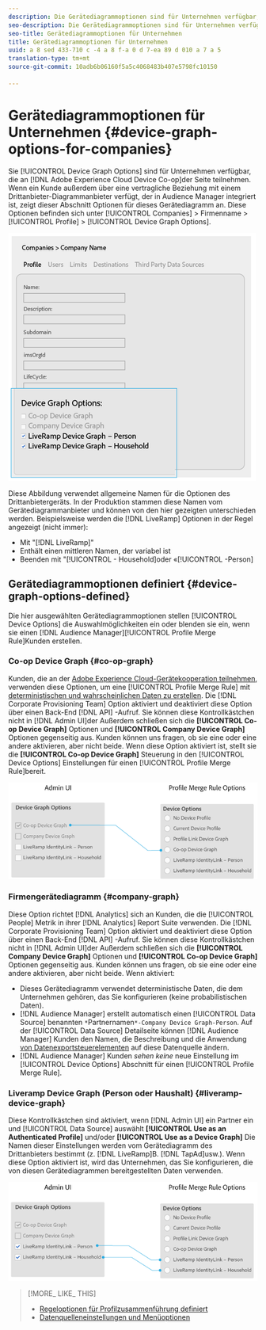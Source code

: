 ```yaml
---
description: Die Gerätediagrammoptionen sind für Unternehmen verfügbar, die an der Adobe Experience Cloud Device Co-op teilnehmen. Wenn ein Kunde außerdem über eine vertragliche Beziehung mit einem Drittanbieter-Diagrammanbieter verfügt, der in Audience Manager integriert ist, zeigt dieser Abschnitt Optionen für dieses Gerätediagramm an. Diese Optionen finden Sie unter Unternehmen > Firmenname > Profil > Gerätediagrammoptionen.
seo-description: Die Gerätediagrammoptionen sind für Unternehmen verfügbar, die an der Adobe Experience Cloud Device Co-op teilnehmen. Wenn ein Kunde außerdem über eine vertragliche Beziehung mit einem Drittanbieter-Diagrammanbieter verfügt, der in Audience Manager integriert ist, zeigt dieser Abschnitt Optionen für dieses Gerätediagramm an. Diese Optionen finden Sie unter Unternehmen > Firmenname > Profil > Gerätediagrammoptionen.
seo-title: Gerätediagrammoptionen für Unternehmen
title: Gerätediagrammoptionen für Unternehmen
uuid: a 8 sed 433-710 c -4 a 8 f-a 0 d 7-ea 89 d 010 a 7 a 5
translation-type: tm+mt
source-git-commit: 10adb6b06160f5a5c4068483b407e5798fc10150

---
```



# Gerätediagrammoptionen für Unternehmen {#device-graph-options-for-companies}

Sie [!UICONTROL Device Graph Options] sind für Unternehmen verfügbar, die an [!DNL Adobe Experience Cloud Device Co-op]der Seite teilnehmen. Wenn ein Kunde außerdem über eine vertragliche Beziehung mit einem Drittanbieter-Diagrammanbieter verfügt, der in Audience Manager integriert ist, zeigt dieser Abschnitt Optionen für dieses Gerätediagramm an. Diese Optionen befinden sich unter [!UICONTROL Companies] &gt; Firmenname &gt; [!UICONTROL Profile] &gt; [!UICONTROL Device Graph Options].

![](assets/adminUIdataSource.png)

Diese Abbildung verwendet allgemeine Namen für die Optionen des Drittanbietergeräts. In der Produktion stammen diese Namen vom Gerätediagrammanbieter und können von den hier gezeigten unterschieden werden. Beispielsweise werden die [!DNL LiveRamp] Optionen in der Regel angezeigt (nicht immer):

* Mit "[!DNL LiveRamp]"
* Enthält einen mittleren Namen, der variabel ist
* Beenden mit "[!UICONTROL - Household]oder «[!UICONTROL -Person]

## Gerätediagrammoptionen definiert {#device-graph-options-defined}

Die hier ausgewählten Gerätediagrammoptionen stellen [!UICONTROL Device Options] die Auswahlmöglichkeiten ein oder blenden sie ein, wenn sie einen [!DNL Audience Manager][!UICONTROL Profile Merge Rule]Kunden erstellen.

### Co-op Device Graph {#co-op-graph}

Kunden, die an der [Adobe Experience Cloud-Gerätekooperation teilnehmen,](https://marketing.adobe.com/resources/help/en_US/mcdc/) verwenden diese Optionen, um eine [!UICONTROL Profile Merge Rule] mit [deterministischen und wahrscheinlichen Daten zu erstellen](https://marketing.adobe.com/resources/help/en_US/mcdc/mcdc-links.html). Die [!DNL Corporate Provisioning Team] Option aktiviert und deaktiviert diese Option über einen Back-End [!DNL API] -Aufruf. Sie können diese Kontrollkästchen nicht in [!DNL Admin UI]der Außerdem schließen sich die **[!UICONTROL Co-op Device Graph]** Optionen und **[!UICONTROL Company Device Graph]** Optionen gegenseitig aus. Kunden können uns fragen, ob sie eine oder eine andere aktivieren, aber nicht beide. Wenn diese Option aktiviert ist, stellt sie die **[!UICONTROL Co-op Device Graph]** Steuerung in den [!UICONTROL Device Options] Einstellungen für einen [!UICONTROL Profile Merge Rule]bereit.

![](assets/adminUI1.png)

### Firmengerätediagramm {#company-graph}

Diese Option richtet [!DNL Analytics] sich an Kunden, die die [!UICONTROL People] Metrik in ihrer [!DNL Analytics] Report Suite verwenden. Die [!DNL Corporate Provisioning Team] Option aktiviert und deaktiviert diese Option über einen Back-End [!DNL API] -Aufruf. Sie können diese Kontrollkästchen nicht in [!DNL Admin UI]der Außerdem schließen sich die **[!UICONTROL Company Device Graph]** Optionen und **[!UICONTROL Co-op Device Graph]** Optionen gegenseitig aus. Kunden können uns fragen, ob sie eine oder eine andere aktivieren, aber nicht beide. Wenn aktiviert:

* Dieses Gerätediagramm verwendet deterministische Daten, die dem Unternehmen gehören, das Sie konfigurieren (keine probabilistischen Daten).
* [!DNL Audience Manager] erstellt automatisch einen [!UICONTROL Data Source] benannten `*`Partnernamen`*-Company Device Graph-Person`. Auf der [!UICONTROL Data Source] Detailseite können [!DNL Audience Manager] Kunden den Namen, die Beschreibung und die Anwendung [von Datenexportsteuerelementen](https://marketing.adobe.com/resources/help/en_US/aam/c_dec.html) auf diese Datenquelle ändern.
* [!DNL Audience Manager] Kunden *sehen keine* neue Einstellung im [!UICONTROL Device Options] Abschnitt für einen [!UICONTROL Profile Merge Rule].

### Liveramp Device Graph (Person oder Haushalt) {#liveramp-device-graph}

Diese Kontrollkästchen sind aktiviert, wenn [!DNL Admin UI] ein Partner ein und [!UICONTROL Data Source] auswählt **[!UICONTROL Use as an Authenticated Profile]** und/oder **[!UICONTROL Use as a Device Graph]** Die Namen dieser Einstellungen werden vom Gerätediagramm des Drittanbieters bestimmt (z. [!DNL LiveRamp]B. [!DNL TapAd]usw.). Wenn diese Option aktiviert ist, wird das Unternehmen, das Sie konfigurieren, die von diesen Gerätediagrammen bereitgestellten Daten verwenden.

![](assets/adminUI2.png)

>[!MORE_ LIKE_ THIS]
>
>* [Regeloptionen für Profilzusammenführung definiert](https://marketing.adobe.com/resources/help/en_US/aam/merge-rule-definitions.html)
>* [Datenquelleneinstellungen und Menüoptionen](https://marketing.adobe.com/resources/help/en_US/aam/datasource-settings-definitions.html)

